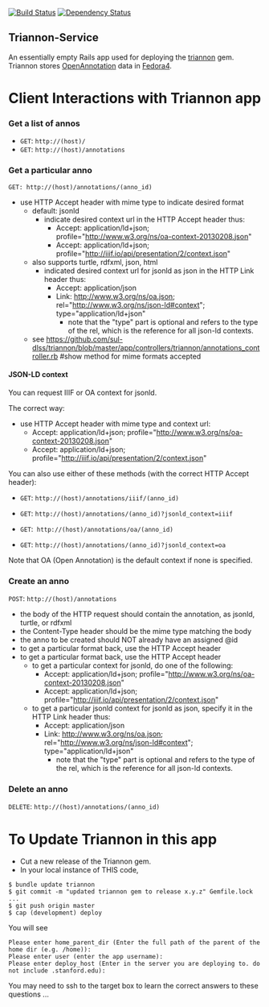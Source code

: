 [![Build Status](https://travis-ci.org/sul-dlss/triannon-service.svg?branch=master)](https://travis-ci.org/sul-dlss/triannon-service) [![Dependency Status](https://gemnasium.com/sul-dlss/triannon.svg)](https://gemnasium.com/sul-dlss/triannon)

## Triannon-Service

An essentially empty Rails app used for deploying the [triannon](https://github.com/sul-dlss/triannon) gem.  Triannon stores [OpenAnnotation](http://www.openannotation.org/) data in [Fedora4](http://fcrepo.org/).

# Client Interactions with Triannon app

### Get a list of annos
* `GET`: `http://(host)/`
* `GET`: `http://(host)/annotations`

### Get a particular anno
`GET: http://(host)/annotations/(anno_id)`

* use HTTP Accept header with mime type to indicate desired format
  * default:  jsonld
    * indicate desired context url in the HTTP Accept header thus:
      * Accept: application/ld+json; profile="http://www.w3.org/ns/oa-context-20130208.json" 
	  * Accept: application/ld+json; profile="http://iiif.io/api/presentation/2/context.json"
  * also supports turtle, rdfxml, json, html
    * indicated desired context url for jsonld as json in the HTTP Link header thus:
      * Accept: application/json
      * Link: http://www.w3.org/ns/oa.json; rel="http://www.w3.org/ns/json-ld#context"; type="application/ld+json"
        * note that the "type" part is optional and refers to the type of the rel, which is the reference for all json-ld contexts.
  * see https://github.com/sul-dlss/triannon/blob/master/app/controllers/triannon/annotations_controller.rb #show method for mime formats accepted

#### JSON-LD context
You can request IIIF or OA context for jsonld.

The correct way:
* use HTTP Accept header with mime type and context url:
  * Accept: application/ld+json; profile="http://www.w3.org/ns/oa-context-20130208.json"
  * Accept: application/ld+json; profile="http://iiif.io/api/presentation/2/context.json"

You can also use either of these methods (with the correct HTTP Accept header):

* `GET`: `http://(host)/annotations/iiif/(anno_id)`
* `GET`: `http://(host)/annotations/(anno_id)?jsonld_context=iiif`

* `GET`:` http://(host)/annotations/oa/(anno_id)`
* `GET`: `http://(host)/annotations/(anno_id)?jsonld_context=oa`

Note that OA (Open Annotation) is the default context if none is specified.

### Create an anno
`POST`: `http://(host)/annotations`
* the body of the HTTP request should contain the annotation, as jsonld, turtle, or rdfxml
* the Content-Type header should be the mime type matching the body
* the anno to be created should NOT already have an assigned @id
* to get a particular format back, use the HTTP Accept header
* to get a particular format back, use the HTTP Accept header
  * to get a particular context for jsonld, do one of the following:
    * Accept: application/ld+json; profile="http://www.w3.org/ns/oa-context-20130208.json"
    * Accept: application/ld+json; profile="http://iiif.io/api/presentation/2/context.json"
  * to get a particular jsonld context for jsonld as json, specify it in the HTTP Link header thus:
    * Accept: application/json
    * Link: http://www.w3.org/ns/oa.json; rel="http://www.w3.org/ns/json-ld#context"; type="application/ld+json"
      * note that the "type" part is optional and refers to the type of the rel, which is the reference for all json-ld contexts.

### Delete an anno
`DELETE`: `http://(host)/annotations/(anno_id)`


# To Update Triannon in this app
* Cut a new release of the Triannon gem.
* In your local instance of THIS code,
```console
$ bundle update triannon
$ git commit -m "updated triannon gem to release x.y.z" Gemfile.lock ...
$ git push origin master
$ cap (development) deploy
```

You will see

```console
Please enter home_parent_dir (Enter the full path of the parent of the home dir (e.g. /home)):
Please enter user (enter the app username):
Please enter deploy_host (Enter in the server you are deploying to. do not include .stanford.edu):
```

You may need to ssh to the target box to learn the correct answers to these questions ...
